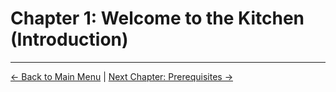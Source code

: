 # Chapter 1: Welcome to the Kitchen (Introduction)

<!-- Content to be added -->

---

[← Back to Main Menu](../../README.md) | [Next Chapter: Prerequisites →](../02-prerequisites/README.md) 